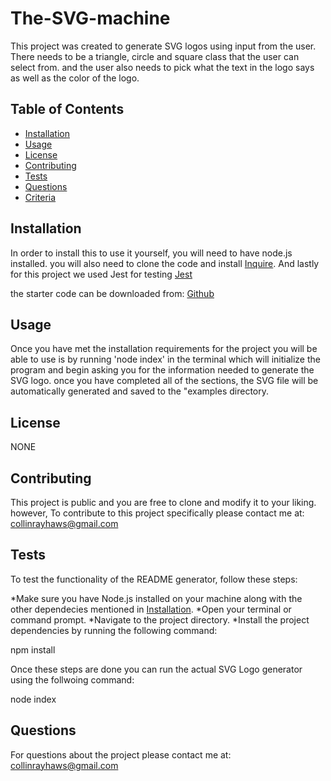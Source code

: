 # The-SVG-machine

This project was created to generate SVG logos using input from the user. There needs to be a triangle, circle and square class that the user can select from. and the user also needs to pick what the text in the logo says as well as the color of the logo. 

## Table of Contents

- [Installation](#installation)
- [Usage](#usage)
- [License](#license)
- [Contributing](#contributing)
- [Tests](#tests)
- [Questions](#questions)
- [Criteria](#criteria)


## Installation

In order to install this to use it yourself, you will need to have node.js installed. you will also need to clone the code and install [Inquire](https://www.npmjs.com/package/inquirer/v/8.2.4). And lastly for this project we used Jest for testing [Jest](https://www.npmjs.com/package/jest)

the starter code can be downloaded from: [Github](https://github.com/CHawsCoding/The-SVG-machine)

## Usage

Once you have met the installation requirements for the project you will be able to use is by running 'node index' in the terminal which will initialize the program and begin asking you for the information needed to generate the SVG logo. once you have completed all of the sections, the SVG file will be automatically generated and saved to the "examples directory. 

## License

NONE

## Contributing

This project is public and you are free to clone and modify it to your liking. however, To contribute to this project specifically please contact me at: collinrayhaws@gmail.com

## Tests

To test the functionality of the README generator, follow these steps:

*Make sure you have Node.js installed on your machine along with the other dependecies mentioned in [Installation](#installation).
*Open your terminal or command prompt.
*Navigate to the project directory.
*Install the project dependencies by running the following command:

npm install

Once these steps are done you can run the actual SVG Logo generator using the follwoing command:

node index

## Questions

For questions about the project please contact me at: collinrayhaws@gmail.com
